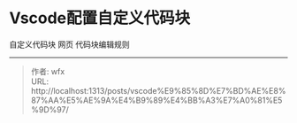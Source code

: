 # Vscode配置自定义代码块



自定义代码块
网页
代码块编辑规则


---

> 作者: wfx  
> URL: http://localhost:1313/posts/vscode%E9%85%8D%E7%BD%AE%E8%87%AA%E5%AE%9A%E4%B9%89%E4%BB%A3%E7%A0%81%E5%9D%97/  

